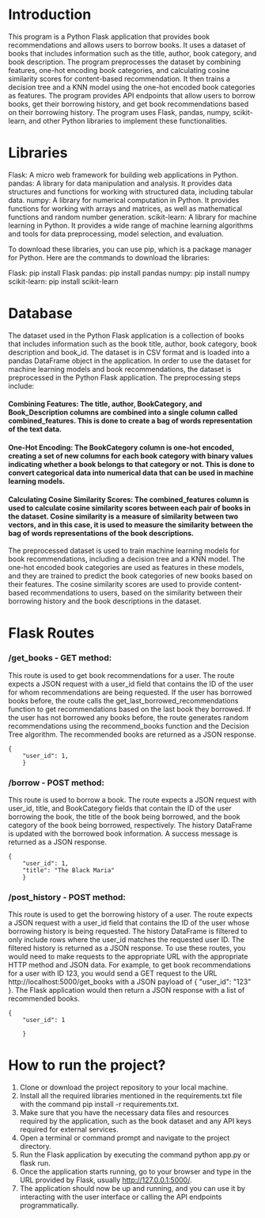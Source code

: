 # Introduction
This program is a Python Flask application that provides book recommendations and allows users to borrow books. It uses a dataset of books that includes information such as the title, author, book category, and book description. The program preprocesses the dataset by combining features, one-hot encoding book categories, and calculating cosine similarity scores for content-based recommendation. It then trains a decision tree and a KNN model using the one-hot encoded book categories as features. The program provides API endpoints that allow users to borrow books, get their borrowing history, and get book recommendations based on their borrowing history. The program uses Flask, pandas, numpy, scikit-learn, and other Python libraries to implement these functionalities.

# Libraries

Flask: A micro web framework for building web applications in Python.
pandas: A library for data manipulation and analysis. It provides data structures and functions for working with structured data, including tabular data.
numpy: A library for numerical computation in Python. It provides functions for working with arrays and matrices, as well as mathematical functions and random number generation.
scikit-learn: A library for machine learning in Python. It provides a wide range of machine learning algorithms and tools for data preprocessing, model selection, and evaluation.

To download these libraries, you can use pip, which is a package manager for Python. Here are the commands to download the libraries:

Flask: pip install Flask
pandas: pip install pandas
numpy: pip install numpy
scikit-learn: pip install scikit-learn


# Database 
The dataset used in the Python Flask application is a collection of books that includes information such as the book title, author, book category, book description and book_id. The dataset is in CSV format and is loaded into a pandas DataFrame object in the application.
In order to use the dataset for machine learning models and book recommendations, the dataset is preprocessed in the Python Flask application. The preprocessing steps include:

#### Combining Features: The title, author, BookCategory, and Book_Description columns are combined into a single column called combined_features. This is done to create a bag of words representation of the text data.

#### One-Hot Encoding: The BookCategory column is one-hot encoded, creating a set of new columns for each book category with binary values indicating whether a book belongs to that category or not. This is done to convert categorical data into numerical data that can be used in machine learning models.

#### Calculating Cosine Similarity Scores: The combined_features column is used to calculate cosine similarity scores between each pair of books in the dataset. Cosine similarity is a measure of similarity between two vectors, and in this case, it is used to measure the similarity between the bag of words representations of the book descriptions.

The preprocessed dataset is used to train machine learning models for book recommendations, including a decision tree and a KNN model. The one-hot encoded book categories are used as features in these models, and they are trained to predict the book categories of new books based on their features. The cosine similarity scores are used to provide content-based recommendations to users, based on the similarity between their borrowing history and the book descriptions in the dataset.

# Flask Routes

### /get_books - GET method:

This route is used to get book recommendations for a user.
The route expects a JSON request with a user_id field that contains the ID of the user for whom recommendations are being requested.
If the user has borrowed books before, the route calls the get_last_borrowed_recommendations function to get recommendations based on the last book they borrowed.
If the user has not borrowed any books before, the route generates random recommendations using the recommend_books function and the Decision Tree algorithm.
The recommended books are returned as a JSON response.

```
{
    "user_id": 1,
    }

```

### /borrow - POST method:

This route is used to borrow a book.
The route expects a JSON request with user_id, title, and BookCategory fields that contain the ID of the user borrowing the book, the title of the book being borrowed, and the book category of the book being borrowed, respectively.
The history DataFrame is updated with the borrowed book information.
A success message is returned as a JSON response.

```
{
    "user_id": 1,
    "title": "The Black Maria"
    }

```


### /post_history - POST method:

This route is used to get the borrowing history of a user.
The route expects a JSON request with a user_id field that contains the ID of the user whose borrowing history is being requested.
The history DataFrame is filtered to only include rows where the user_id matches the requested user ID.
The filtered history is returned as a JSON response.
To use these routes, you would need to make requests to the appropriate URL with the appropriate HTTP method and JSON data. For example, to get book recommendations for a user with ID 123, you would send a GET request to the URL http://localhost:5000/get_books with a JSON payload of { "user_id": "123" }. The Flask application would then return a JSON response with a list of recommended books.

```
{
    "user_id": 1
    
    }

```

# How to run the project?
1. Clone or download the project repository to your local machine.
2. Install all the required libraries mentioned in the requirements.txt file with the command pip install -r requirements.txt.
3. Make sure that you have the necessary data files and resources required by the application, such as the book dataset and any API keys required for external services.
4. Open a terminal or command prompt and navigate to the project directory.
5. Run the Flask application by executing the command python app.py or flask run.
6. Once the application starts running, go to your browser and type in the URL provided by Flask, usually http://127.0.0.1:5000/.
7. The application should now be up and running, and you can use it by interacting with the user interface or calling the API endpoints programmatically.

